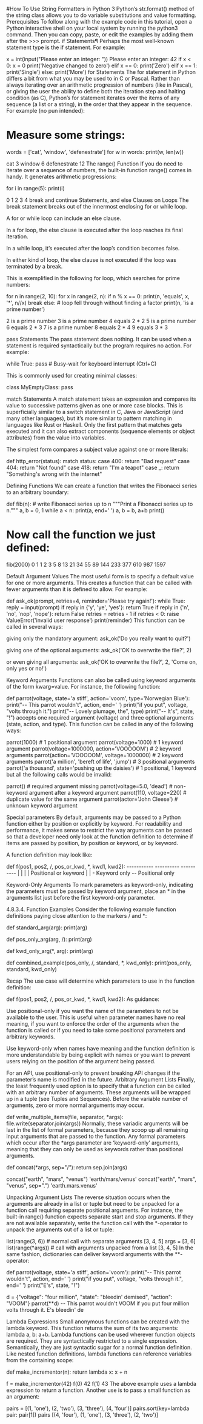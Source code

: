 #How To Use String Formatters in Python 3
Python’s str.format() method of the string class allows you to do variable substitutions and value formatting. Prerequisites
To follow along with the example code in this tutorial, open a Python interactive shell on your local system by running the python3 command. Then you can copy, paste, or edit the examples by adding them after the >>> prompt.
if Statements¶
Perhaps the most well-known statement type is the if statement. For example:

>>>
x = int(input("Please enter an integer: "))
Please enter an integer: 42
if x < 0:
    x = 0
    print('Negative changed to zero')
elif x == 0:
    print('Zero')
elif x == 1:
    print('Single')
else:
    print('More')
for Statements
The for statement in Python differs a bit from what you may be used to in C or Pascal. Rather than always iterating over an arithmetic progression of numbers (like in Pascal), or giving the user the ability to define both the iteration step and halting condition (as C), Python’s for statement iterates over the items of any sequence (a list or a string), in the order that they appear in the sequence. For example (no pun intended):

>>>
# Measure some strings:
words = ['cat', 'window', 'defenestrate']
for w in words:
    print(w, len(w))

cat 3
window 6
defenestrate 12
The range() Function
If you do need to iterate over a sequence of numbers, the built-in function range() comes in handy. It generates arithmetic progressions:

>>>
for i in range(5):
    print(i)

0
1
2
3
4
break and continue Statements, and else Clauses on Loops
The break statement breaks out of the innermost enclosing for or while loop.

A for or while loop can include an else clause.

In a for loop, the else clause is executed after the loop reaches its final iteration.

In a while loop, it’s executed after the loop’s condition becomes false.

In either kind of loop, the else clause is not executed if the loop was terminated by a break.

This is exemplified in the following for loop, which searches for prime numbers:

>>>
for n in range(2, 10):
    for x in range(2, n):
        if n % x == 0:
            print(n, 'equals', x, '*', n//x)
            break
    else:
        # loop fell through without finding a factor
        print(n, 'is a prime number')

2 is a prime number
3 is a prime number
4 equals 2 * 2
5 is a prime number
6 equals 2 * 3
7 is a prime number
8 equals 2 * 4
9 equals 3 * 3

pass Statements
The pass statement does nothing. It can be used when a statement is required syntactically but the program requires no action. For example:

>>>
while True:
    pass  # Busy-wait for keyboard interrupt (Ctrl+C)

This is commonly used for creating minimal classes:

>>>
class MyEmptyClass:
    pass


match Statements
A match statement takes an expression and compares its value to successive patterns given as one or more case blocks. This is superficially similar to a switch statement in C, Java or JavaScript (and many other languages), but it’s more similar to pattern matching in languages like Rust or Haskell. Only the first pattern that matches gets executed and it can also extract components (sequence elements or object attributes) from the value into variables.

The simplest form compares a subject value against one or more literals:

def http_error(status):
    match status:
        case 400:
            return "Bad request"
        case 404:
            return "Not found"
        case 418:
            return "I'm a teapot"
        case _:
            return "Something's wrong with the internet"

Defining Functions
We can create a function that writes the Fibonacci series to an arbitrary boundary:

>>>
def fib(n):    # write Fibonacci series up to n
    """Print a Fibonacci series up to n."""
    a, b = 0, 1
    while a < n:
        print(a, end=' ')
        a, b = b, a+b
    print()

# Now call the function we just defined:
fib(2000)
0 1 1 2 3 5 8 13 21 34 55 89 144 233 377 610 987 1597

Default Argument Values
The most useful form is to specify a default value for one or more arguments. This creates a function that can be called with fewer arguments than it is defined to allow. For example:

def ask_ok(prompt, retries=4, reminder='Please try again!'):
    while True:
        reply = input(prompt)
        if reply in {'y', 'ye', 'yes'}:
            return True
        if reply in {'n', 'no', 'nop', 'nope'}:
            return False
        retries = retries - 1
        if retries < 0:
            raise ValueError('invalid user response')
        print(reminder)
This function can be called in several ways:

giving only the mandatory argument: ask_ok('Do you really want to quit?')

giving one of the optional arguments: ask_ok('OK to overwrite the file?', 2)

or even giving all arguments: ask_ok('OK to overwrite the file?', 2, 'Come on, only yes or no!')

Keyword Arguments
Functions can also be called using keyword arguments of the form kwarg=value. For instance, the following function:

def parrot(voltage, state='a stiff', action='voom', type='Norwegian Blue'):
    print("-- This parrot wouldn't", action, end=' ')
    print("if you put", voltage, "volts through it.")
    print("-- Lovely plumage, the", type)
    print("-- It's", state, "!")
accepts one required argument (voltage) and three optional arguments (state, action, and type). This function can be called in any of the following ways:

parrot(1000)                                          # 1 positional argument
parrot(voltage=1000)                                  # 1 keyword argument
parrot(voltage=1000000, action='VOOOOOM')             # 2 keyword arguments
parrot(action='VOOOOOM', voltage=1000000)             # 2 keyword arguments
parrot('a million', 'bereft of life', 'jump')         # 3 positional arguments
parrot('a thousand', state='pushing up the daisies')  # 1 positional, 1 keyword
but all the following calls would be invalid:

parrot()                     # required argument missing
parrot(voltage=5.0, 'dead')  # non-keyword argument after a keyword argument
parrot(110, voltage=220)     # duplicate value for the same argument
parrot(actor='John Cleese')  # unknown keyword argument


Special parameters
By default, arguments may be passed to a Python function either by position or explicitly by keyword. For readability and performance, it makes sense to restrict the way arguments can be passed so that a developer need only look at the function definition to determine if items are passed by position, by position or keyword, or by keyword.

A function definition may look like:

def f(pos1, pos2, /, pos_or_kwd, *, kwd1, kwd2):
      -----------    ----------     ----------
        |             |                  |
        |        Positional or keyword   |
        |                                - Keyword only
         -- Positional only

Keyword-Only Arguments
To mark parameters as keyword-only, indicating the parameters must be passed by keyword argument, place an * in the arguments list just before the first keyword-only parameter.

4.8.3.4. Function Examples
Consider the following example function definitions paying close attention to the markers / and *:

>>>
def standard_arg(arg):
    print(arg)

def pos_only_arg(arg, /):
    print(arg)

def kwd_only_arg(*, arg):
    print(arg)

def combined_example(pos_only, /, standard, *, kwd_only):
    print(pos_only, standard, kwd_only)

Recap
The use case will determine which parameters to use in the function definition:

def f(pos1, pos2, /, pos_or_kwd, *, kwd1, kwd2):
As guidance:

Use positional-only if you want the name of the parameters to not be available to the user. This is useful when parameter names have no real meaning, if you want to enforce the order of the arguments when the function is called or if you need to take some positional parameters and arbitrary keywords.

Use keyword-only when names have meaning and the function definition is more understandable by being explicit with names or you want to prevent users relying on the position of the argument being passed.

For an API, use positional-only to prevent breaking API changes if the parameter’s name is modified in the future.
Arbitrary Argument Lists
Finally, the least frequently used option is to specify that a function can be called with an arbitrary number of arguments. These arguments will be wrapped up in a tuple (see Tuples and Sequences). Before the variable number of arguments, zero or more normal arguments may occur.

def write_multiple_items(file, separator, *args):
    file.write(separator.join(args))
Normally, these variadic arguments will be last in the list of formal parameters, because they scoop up all remaining input arguments that are passed to the function. Any formal parameters which occur after the *args parameter are ‘keyword-only’ arguments, meaning that they can only be used as keywords rather than positional arguments.

>>>
def concat(*args, sep="/"):
    return sep.join(args)

concat("earth", "mars", "venus")
'earth/mars/venus'
concat("earth", "mars", "venus", sep=".")
'earth.mars.venus'



Unpacking Argument Lists
The reverse situation occurs when the arguments are already in a list or tuple but need to be unpacked for a function call requiring separate positional arguments. For instance, the built-in range() function expects separate start and stop arguments. If they are not available separately, write the function call with the *-operator to unpack the arguments out of a list or tuple:

>>>
list(range(3, 6))            # normal call with separate arguments
[3, 4, 5]
args = [3, 6]
list(range(*args))            # call with arguments unpacked from a list
[3, 4, 5]
In the same fashion, dictionaries can deliver keyword arguments with the **-operator:

>>>
def parrot(voltage, state='a stiff', action='voom'):
    print("-- This parrot wouldn't", action, end=' ')
    print("if you put", voltage, "volts through it.", end=' ')
    print("E's", state, "!")

d = {"voltage": "four million", "state": "bleedin' demised", "action": "VOOM"}
parrot(**d)
-- This parrot wouldn't VOOM if you put four million volts through it. E's bleedin' de



Lambda Expressions
Small anonymous functions can be created with the lambda keyword. This function returns the sum of its two arguments: lambda a, b: a+b. Lambda functions can be used wherever function objects are required. They are syntactically restricted to a single expression. Semantically, they are just syntactic sugar for a normal function definition. Like nested function definitions, lambda functions can reference variables from the containing scope:

>>>
def make_incrementor(n):
    return lambda x: x + n

f = make_incrementor(42)
f(0)
42
f(1)
43
The above example uses a lambda expression to return a function. Another use is to pass a small function as an argument:

>>>
pairs = [(1, 'one'), (2, 'two'), (3, 'three'), (4, 'four')]
pairs.sort(key=lambda pair: pair[1])
pairs
[(4, 'four'), (1, 'one'), (3, 'three'), (2, 'two')]



